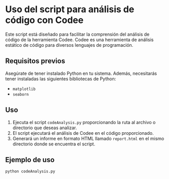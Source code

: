 # Uso del script para análisis de código con Codee

Este script está diseñado para facilitar la comprensión del análisis de código de la herramienta Codee. Codee es una herramienta de análisis estático de código para diversos lenguajes de programación.

## Requisitos previos

Asegúrate de tener instalado Python en tu sistema. Además, necesitarás tener instaladas las siguientes bibliotecas de Python:
- `matplotlib`
- `seaborn`

## Uso

1. Ejecuta el script `codeAnalysis.py` proporcionando la ruta al archivo o directorio que deseas analizar.
2. El script ejecutará el análisis de Codee en el código proporcionado.
3. Generará un informe en formato HTML llamado `report.html` en el mismo directorio donde se encuentra el script.

## Ejemplo de uso

```bash
python codeAnalysis.py
